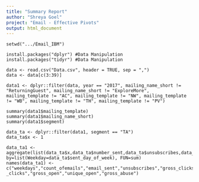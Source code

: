 ```yaml
---
title: "Summary Report"
author: "Shreya Goel"
project: "Email - Effective Pivots"
output: html_document
---
```


```{r}
setwd(".../Email_IBM")
```

```{r Install Packages}
install.packages("dplyr") #Data Manipulation
install.packages("tidyr") #Data Manipulation
```

```{r Read the data}
data <- read.csv("Data.csv", header = TRUE, sep = ",")
data <- data[c(3:39)]
```

```{r Subset the data}
data1 <- dplyr::filter(data, year == "2017", mailing_name_short != "ReturningGuest", mailing_name_short != "ExploreMore", mailing_template != "AC", mailing_template != "NW", mailing_template != "WB", mailing_template != "TH", mailing_template != "PV")
```

```{r Understand the variables}
summary(data1$mailing_template)
summary(data1$mailing_name_short)
summary(data1$segment)
```

```{r Travel Agents Emails}
data_ta <- dplyr::filter(data1, segment == "TA")
data_ta$x <- 1
```

```{r Understanding the Effect of Weekdays for Emails sent to Travel agents}
data_ta1 <- aggregate(list(data_ta$x,data_ta$number_sent,data_ta$unsubscribes,data_ta$gross_click,data_ta$unique_clicks,data_ta$gross_open,data_ta$unique_opens,data_ta$gross_abuse), by=list(Weekday=data_ta$sent_day_of_week), FUN=sum)
names(data_ta1) <- c("weekdays","count_ofemails","email_sent","unsubscribes","gross_clicks","unique _clicks","gross_open","unique_open","gross_abuse")
```
